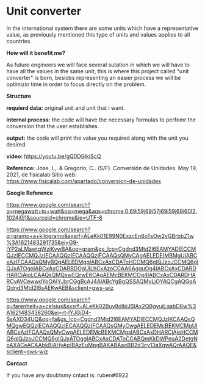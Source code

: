  # Unit converter #

In the international system there are some units which have a representative value, as previously mentioned
this type of units and values applies to all countries. 

**How will it benefit me?**

As future engineers we will face several sutation in which we will have to have all the values in the same
unit, this is where this project called "unit converter" is born, besides representing an easier process we 
will be optimizin time in order to focus directly on the problem. 

 **Structure** 
 
**requierd data:** original unit and unit that i want.

**internal process:** the code will have the necessary formulas to perfomr the conversion that the user establishes.

**output:** the code will print the value you required along with the unit you desired.

**video:** <https://youtu.be/gQ0DGlklScQ>

**Reference:** Jose, L,. & Gregorio, C.. (S/F). Conversión de Unidades. May 19, 2021, de fisicalab Sitio web: https://www.fisicalab.com/apartado/conversion-de-unidades 

**Google Reference** 

<https://www.google.com/search?q=megawatt+to+watt&oq=mega&aqs=chrome.0.69i59j69i57j69i59j69i60l2.1024j0j1&sourceid=chrome&ie=UTF-8>

<https://www.google.com/search?q=gramo+a+kilogramo&sxsrf=ALeKk01E99N0ExzcEn8oTsOw2yGBrbbZ1w%3A1621483291735&ei=G9-lYP2aLMawtgWzjKvwBA&oq=gram&gs_lcp=Cgdnd3Mtd2l6EAMYADIECCMQJzIECCMQJzIECAAQQzIECAAQQzIFCAAQsQMyCAgAELEDEIMBMgUIABCxAzIFCAAQsQMyBQgAELEDMggIABCxAxCDAToHCCMQ6gIQJzoJCCMQ6gIQJxATOgoIABCxAxCDARBDOgUILhCxAzoCCAA6AgguOg4IABCxAxCDARDHARCjAjoLCAAQsQMQxwEQrwE6CAgAEMcBEKMCOg4IABCxAxCDARDHARCvAVCewwdYoOAIYJbrCGgBcAJ4AIABcYgBgQSSAQMyLjOYAQCgAQGqAQdnd3Mtd2l6sAEKwAEB&sclient=gws-wiz>

<https://www.google.com/search?q=farenheit+a+celsius&sxsrf=ALeKk02Buv8dibiJSlAx2QBgyuiLqabD8w%3A1621483438260&ei=rt-lYJGjD4-SsAXD34UQ&oq=fa&gs_lcp=Cgdnd3Mtd2l6EAMYADIECCMQJzIKCAAQsQMQgwEQQzIECAAQQzIECAAQQzIFCAAQsQMyCwgAELEDEMcBEKMCMgUIABCxAzIFCAAQsQMyCwgAELEDEMcBEKMCMgsIABCxAxDHARCjAjoHCCMQ6gIQJzoJCCMQ6gIQJxATOggIABCxAxCDAToCCABQmKkDWPeuA2DetgNoAXACeACAAbkBiAHyApIBAzEuMpgBAKABAaoBB2d3cy13aXqwAQrAAQE&sclient=gws-wiz>


**Contact**

If you have any doubtsmy cntact is: ruben#6922

